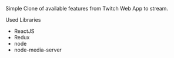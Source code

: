 Simple Clone of available features from Twitch Web App to stream.

Used Libraries

* ReactJS
* Redux
* node
* node-media-server
